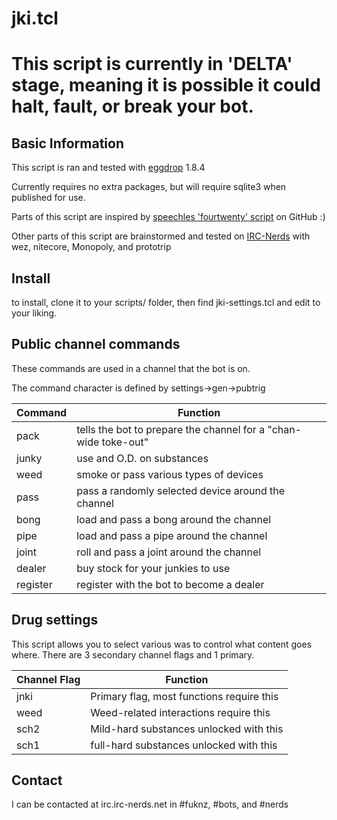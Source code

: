 # jki.tcl

# This script is currently in 'DELTA' stage, meaning it is possible it could halt, fault, or break your bot. 

## Basic Information
This script is ran and tested with [eggdrop](http://eggheads.org) 1.8.4

Currently requires no extra packages, but will require sqlite3 when published for use.

Parts of this script are inspired by [speechles 'fourtwenty' script](https://github.com/speechles/eggdrop/blob/master/tcl/fourtwenty.tcl) on GitHub :)

Other parts of this script are brainstormed and tested on [IRC-Nerds](https://webchat.irc-nerds.net/) with wez, nitecore, Monopoly, and prototrip

## Install
to install, clone it to your scripts/ folder, then find jki-settings.tcl and edit to your liking.

## Public channel commands
These commands are used in a channel that the bot is on.

The command character is defined by settings->gen->pubtrig

 Command      | Function
--------------|----------
pack          | tells the bot to prepare the channel for a "chan-wide toke-out"
junky         | use and O.D. on substances
weed          | smoke or pass various types of devices
pass          | pass a randomly selected device around the channel
bong          | load and pass a bong around the channel
pipe          | load and pass a pipe around the channel
joint         | roll and pass a joint around the channel
dealer        | buy stock for your junkies to use
register      | register with the bot to become a dealer

## Drug settings
This script allows you to select various was to control what content goes where. There are 3 secondary channel flags and 1 primary.

 Channel Flag  | Function
---------------|----------
 jnki          | Primary flag, most functions require this
 weed          | Weed-related interactions require this
 sch2          | Mild-hard substances unlocked with this
 sch1          | full-hard substances unlocked with this

## Contact
I can be contacted at irc.irc-nerds.net in #fuknz, #bots, and #nerds
